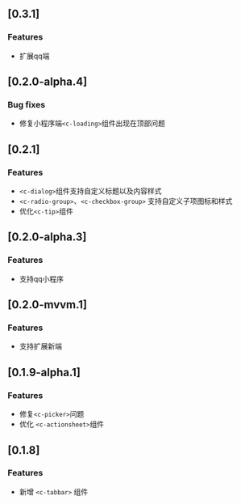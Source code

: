 ## [0.3.1]
### Features
- 扩展qq端

## [0.2.0-alpha.4]
### Bug fixes
- 修复小程序端`<c-loading>`组件出现在顶部问题

## [0.2.1]
### Features
- `<c-dialog>`组件支持自定义标题以及内容样式
- `<c-radio-group>`、`<c-checkbox-group>` 支持自定义子项图标和样式
- 优化`<c-tip>`组件

## [0.2.0-alpha.3]
### Features
- 支持qq小程序


## [0.2.0-mvvm.1]
### Features
- 支持扩展新端

## [0.1.9-alpha.1]
### Features
- 修复`<c-picker>`问题
- 优化 `<c-actionsheet>`组件

## [0.1.8]
### Features
- 新增 `<c-tabbar>` 组件



